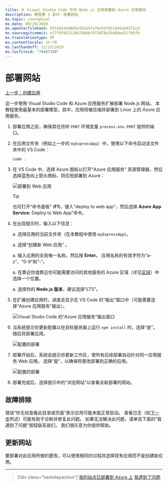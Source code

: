 ```yaml
---
title: 从 Visual Studio Code 中将 Node.js 应用部署到 Azure 应用服务
description: 教程第 3 部分：部署网站
ms.topic: conceptual
ms.date: 09/20/2019
ms.openlocfilehash: 937eb54e9885e3b5b9fa7be54f551945a54572cd
ms.sourcegitcommit: e77f8f652128b798dbf972078a7b460ed21fb5f8
ms.translationtype: HT
ms.contentlocale: zh-CN
ms.lasthandoff: 11/25/2019
ms.locfileid: "74467199"
---
```

# <a name="deploy-the-website"></a>部署网站

[上一步：创建应用](tutorial-vscode-azure-app-service-node-02.md)

这一步使用 Visual Studio Code 和 Azure 应用服务扩展部署 Node.js 网站。 本教程使用最基本的部署模型，其中，应用将被压缩并部署到 Linux 上的 Azure 应用服务。

1. 部署应用之前，确保其在侦听 `PORT` 环境变量 `process.env.PORT` 提供的端口。

1. 在应用文件夹（例如上一步的 `myExpressApp`）中，使用以下命令启动该文件夹中的 VS Code：

    ```bash
    code .
    ```

1. 在 VS Code 中，选择 Azure 图标以打开“Azure 应用服务”  资源管理器，然后选择蓝色向上箭头图标，将应用部署到 Azure：

    ![部署到 Web 应用](media/deploy-azure/deploy.png)

    > [!TIP]
    > 也可打开“命令面板”  (**F1**)，键入“deploy to web app”，然后选择 **Azure App Service:** Deploy to Web App”命令。

1. 在出现提示时，输入以下信息：

    a. 选择应用的当前文件夹（在本教程中使用 `myExpressApp`）。

    a. 选择“创建新 Web 应用”  。

    a. 输入应用的全局唯一名称，然后按 **Enter**。 应用名称的有效字符为“a-z”、“0-9”和“-”。

    a. 在靠近你或靠近你可能需要访问的其他服务的 Azure 区域（详见[区域](https://azure.microsoft.com/regions/)）中选择一个位置。

    a. 选择你的 **Node.js 版本**，建议选择“LTS”。

1. 在扩展创建应用时，进度会显示在 VS Code 的“输出”窗口中（可能需要选择“Azure 应用服务”输出）。  

    ![Visual Studio Code 的“Azure 应用服务”输出窗口](media/deploy-azure/output-window.png)

1. 当系统提示你更新配置以在目标服务器上运行 `npm install` 时，选择“是”。  随后将部署应用。

    ![配置的部署](media/deploy-azure/server-build.png)

1. 部署开始后，系统会提示你更新工作区，使所有后续部署自动针对同一应用服务 Web 应用。 选择“是”，以确保将更改部署到正确的应用。 

    ![配置的部署](media/deploy-azure/save-configuration.png)

1. 部署完成后，选择提示中的“浏览网站”以查看全新部署的网站。 

## <a name="troubleshooting"></a>故障排除

错误“你无权查看此目录或页面”表示应用可能未能正常启动。 查看日志（如[下一步](tutorial-vscode-azure-app-service-node-04.md)所述）可能有助于诊断并修复此问题。 如果无法解决此问题，请单击下面的“我遇到了问题”按钮联系我们。  我们很乐意为你提供帮助。

## <a name="updating-the-website"></a>更新网站

要部署对此应用所做的更改，可以使用相同的过程并选择现有应用而不是创建新应用。

----

> [!div class="nextstepaction"]
> [我的站点已部署到 Azure 上](tutorial-vscode-azure-app-service-node-04.md) [我遇到了问题](https://www.research.net/r/PWZWZ52?tutorial=node-deployment-azureappservice&step=deploy-app)
